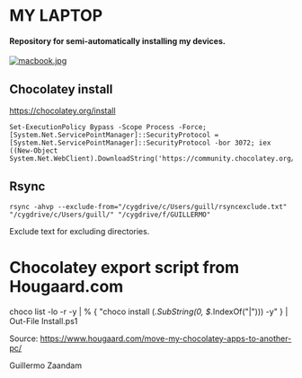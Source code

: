# MY LAPTOP

#### Repository for semi-automatically installing my devices.

[![macbook.jpg](https://i.postimg.cc/SxFW7mgp/macbook.jpg)](https://postimg.cc/2VGbCNpH)

## Chocolatey install

https://chocolatey.org/install

```
Set-ExecutionPolicy Bypass -Scope Process -Force; [System.Net.ServicePointManager]::SecurityProtocol = [System.Net.ServicePointManager]::SecurityProtocol -bor 3072; iex ((New-Object System.Net.WebClient).DownloadString('https://community.chocolatey.org/install.ps1'))
```

## Rsync

```
rsync -ahvp --exclude-from="/cygdrive/c/Users/guill/rsyncexclude.txt" "/cygdrive/c/Users/guill/" "/cygdrive/f/GUILLERMO"
```

Exclude text for excluding directories.


# Chocolatey export script from Hougaard.com 

choco list -lo -r -y | % { "choco install $($_.SubString(0, $_.IndexOf("|"))) -y" } | Out-File Install.ps1

Source: https://www.hougaard.com/move-my-chocolatey-apps-to-another-pc/

Guillermo Zaandam